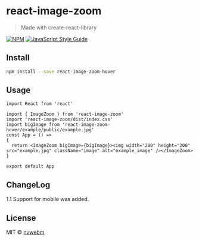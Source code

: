 # react-image-zoom

> Made with create-react-library

[![NPM](https://img.shields.io/npm/v/react-image-zoom.svg)](https://www.npmjs.com/package/react-image-zoom) [![JavaScript Style Guide](https://img.shields.io/badge/code_style-standard-brightgreen.svg)](https://standardjs.com)

## Install

```bash
npm install --save react-image-zoom-hover
```

## Usage

```tsx
import React from 'react'

import { ImageZoom } from 'react-image-zoom'
import 'react-image-zoom/dist/index.css'
import bigImage from 'react-image-zoom-hover/example/public/example.jpg' 
const App = () =>
{
  return <ImageZoom bigImage={bigImage}><img width="200" height="200"  src="example.jpg" className="image" alt="example_image" /></ImageZoom>
}

export default App

```
## ChangeLog

1.1 Support for mobile was added.

## License

MIT © [nvwebm](https://github.com/nvwebm)
